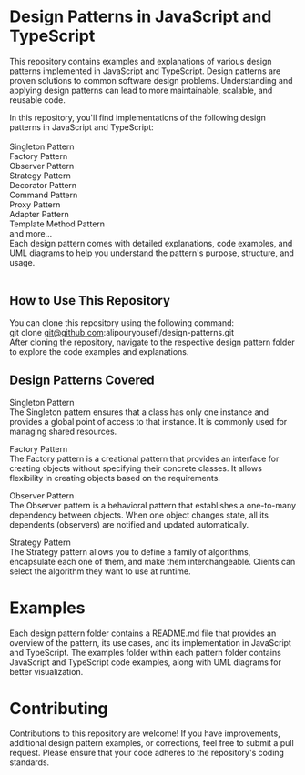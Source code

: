 # Design Patterns in JavaScript and TypeScript<br/>
This repository contains examples and explanations of various design patterns implemented in JavaScript and TypeScript. Design patterns are proven solutions to common software design problems. Understanding and applying design patterns can lead to more maintainable, scalable, and reusable code.<br/>

In this repository, you'll find implementations of the following design patterns in JavaScript and TypeScript:<br/>
<br/>
Singleton Pattern<br/>
Factory Pattern<br/>
Observer Pattern<br/>
Strategy Pattern<br/>
Decorator Pattern<br/>
Command Pattern<br/>
Proxy Pattern<br/>
Adapter Pattern<br/>
Template Method Pattern<br/>
and more...<br/>
Each design pattern comes with detailed explanations, code examples, and UML diagrams to help you understand the pattern's purpose, structure, and usage.<br/>
<br/>
## How to Use This Repository<br/>
You can clone this repository using the following command:<br/>
git clone git@github.com:alipouryousefi/design-patterns.git<br/>
After cloning the repository, navigate to the respective design pattern folder to explore the code examples and explanations.<br/>

## Design Patterns Covered<br/>

Singleton Pattern<br/>
The Singleton pattern ensures that a class has only one instance and provides a global point of access to that instance. It is commonly used for managing shared resources.

Factory Pattern<br/>
The Factory pattern is a creational pattern that provides an interface for creating objects without specifying their concrete classes. It allows flexibility in creating objects based on the requirements.<br/>

Observer Pattern<br/>
The Observer pattern is a behavioral pattern that establishes a one-to-many dependency between objects. When one object changes state, all its dependents (observers) are notified and updated automatically.<br/>

Strategy Pattern<br/>
The Strategy pattern allows you to define a family of algorithms, encapsulate each one of them, and make them interchangeable. Clients can select the algorithm they want to use at runtime.<br/>



# Examples<br/>
Each design pattern folder contains a README.md file that provides an overview of the pattern, its use cases, and its implementation in JavaScript and TypeScript. The examples folder within each pattern folder contains JavaScript and TypeScript code examples, along with UML diagrams for better visualization.<br/>

# Contributing<br/>
Contributions to this repository are welcome! If you have improvements, additional design pattern examples, or corrections, feel free to submit a pull request. Please ensure that your code adheres to the repository's coding standards.<br/>

